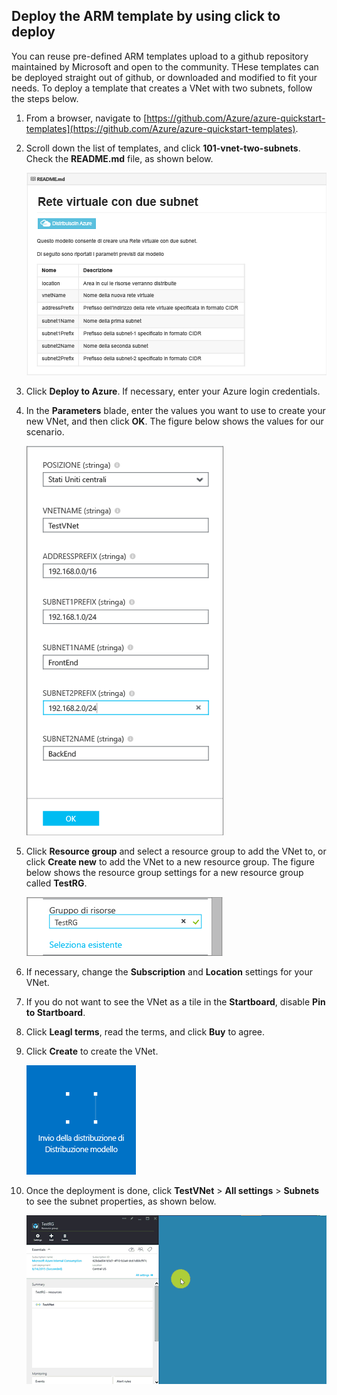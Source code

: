 ## <a name="deploy-the-arm-template-by-using-click-to-deploy"></a>Deploy the ARM template by using click to deploy

You can reuse pre-defined ARM templates upload to a github repository maintained by Microsoft and open to the community. THese templates can be deployed straight out of github, or downloaded and modified to fit your needs. To deploy a template that creates a VNet with two subnets, follow the steps below.

1. From a browser, navigate to [https://github.com/Azure/azure-quickstart-templates](https://github.com/Azure/azure-quickstart-templates).
2. Scroll down the list of templates, and click **101-vnet-two-subnets**. Check the **README.md** file, as shown below.

    ![READEME.md file in github](./media/virtual-networks-create-vnet-arm-template-click-include/figure1.png)

3. Click **Deploy to Azure**. If necessary, enter your Azure login credentials. 
4. In the **Parameters** blade, enter the values you want to use to create your new VNet, and then click **OK**. The figure below shows the values for our scenario.

    ![ARM template parameters](./media/virtual-networks-create-vnet-arm-template-click-include/figure2.png)

4. Click **Resource group** and select a resource group to add the VNet to, or click **Create new** to add the VNet to a new resource group. The figure below shows the resource group settings for a new resource group called **TestRG**.

    ![Resource group](./media/virtual-networks-create-vnet-arm-template-click-include/figure3.png)

5. If necessary, change the **Subscription** and **Location** settings for your VNet.
6. If you do not want to see the VNet as a tile in the **Startboard**, disable **Pin to Startboard**.
5. Click **Leagl terms**, read the terms, and click **Buy** to agree. 
6. Click **Create** to create the VNet.

    ![Submitting deployment tile in preview portal](./media/virtual-networks-create-vnet-arm-template-click-include/figure4.png)

7. Once the deployment is done, click **TestVNet** > **All settings** > **Subnets** to see the subnet properties, as shown below.

    ![Create VNet in preview portal](./media/virtual-networks-create-vnet-arm-template-click-include/figure5.gif)

<!--HONumber=Oct16_HO2-->


